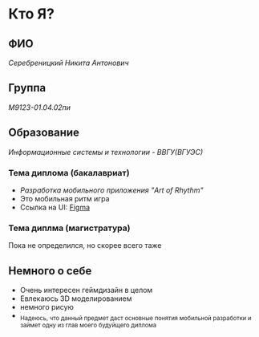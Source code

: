 # **Кто Я?**
## **ФИО**
  *Серебреницкий Никита Антонович*
## **Группа**
  *М9123-01.04.02пи*
## **Образование**
  *Информационные системы и технологии - ВВГУ(ВГУЭС)*
### **Тема диплома (бакалавриат)**
  + *Разработка мобильного приложения "Art of Rhythm"*
  + Это мобильная ритм игра
  + Ссылка на UI: [Figma](https://www.figma.com/file/QAdkLLrg8MhRlZR1rMZiMn/Art-of-Rhythm?type=design&node-id=0%3A1&mode=design&t=P4xku6H2E21MvyHc-1)
### **Тема диплма (магистратура)**
  Пока не определился, но скорее всего таже
## **Немного о себе**
  + Очень интересен геймдизайн в целом
  + Eвлекаюсь 3D моделированием
  + немного рисую
  + <sub>Надеюсь, что данный предмет даст основные понятия мобильной разработки и займет одну из глав моего будуйщего диплома</sub>
  
